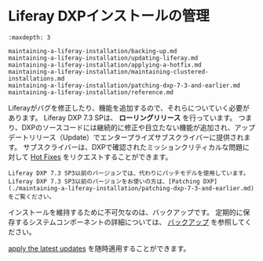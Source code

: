 # Liferay DXPインストールの管理

```{toctree}
:maxdepth: 3

maintaining-a-liferay-installation/backing-up.md
maintaining-a-liferay-installation/updating-liferay.md
maintaining-a-liferay-installation/applying-a-hotfix.md
maintaining-a-liferay-installation/maintaining-clustered-installations.md
maintaining-a-liferay-installation/patching-dxp-7-3-and-earlier.md
maintaining-a-liferay-installation/reference.md
```

Liferayがバグを修正したり、機能を追加するので、それらについていく必要があります。 Liferay DXP 7.3 SPは、 **ローリングリリース** を行っています。 つまり、DXPのソースコードには継続的に修正や目立たない機能が追加され、アップデートリリース（Update）でエンタープライズサブスクライバーに提供されます。 サブスクライバーは、DXPで確認されたミッションクリティカルな問題に対して [Hot Fixes](./maintaining-a-liferay-installation/applying-a-hotfix.md) をリクエストすることができます。

```{important}
Liferay DXP 7.3 SP3以前のバージョンでは、代わりにパッチモデルを使用しています。 Liferay DXP 7.3 SP3以前のバージョンをお使いの方は、[Patching DXP](./maintaining-a-liferay-installation/patching-dxp-7-3-and-earlier.md)をご覧ください。
```

インストールを維持するために不可欠なのは、バックアップです。 定期的に保存するシステムコンポーネントの詳細については、 [バックアップ](./maintaining-a-liferay-installation/backing-up.md) を参照してください。

[apply the latest updates](./maintaining-a-liferay-installation/updating-liferay.md) を随時適用することができます。